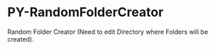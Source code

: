 # PY-RandomFolderCreator
Random Folder Creator (Need to edit Directory where Folders will be created).
